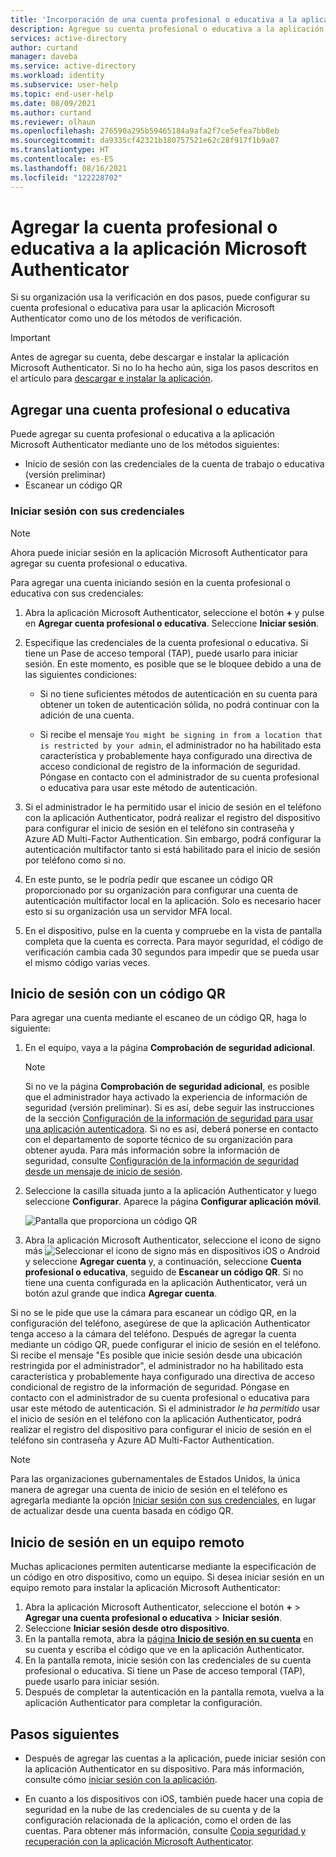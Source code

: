 ```yaml
---
title: 'Incorporación de una cuenta profesional o educativa a la aplicación Microsoft Authenticator: Azure AD'
description: Agregue su cuenta profesional o educativa a la aplicación Microsoft Authenticator para comprobar su identidad al usar la verificación en dos fases.
services: active-directory
author: curtand
manager: daveba
ms.service: active-directory
ms.workload: identity
ms.subservice: user-help
ms.topic: end-user-help
ms.date: 08/09/2021
ms.author: curtand
ms.reviewer: olhaun
ms.openlocfilehash: 276590a295b59465184a9afa2f7ce5efea7bb8eb
ms.sourcegitcommit: da9335cf42321b180757521e62c28f917f1b9a07
ms.translationtype: HT
ms.contentlocale: es-ES
ms.lasthandoff: 08/16/2021
ms.locfileid: "122228702"
---
```

# <a name="add-your-work-or-school-account-to-the-microsoft-authenticator-app"></a>Agregar la cuenta profesional o educativa a la aplicación Microsoft Authenticator

Si su organización usa la verificación en dos pasos, puede configurar su cuenta profesional o educativa para usar la aplicación Microsoft Authenticator como uno de los métodos de verificación.

>[!Important]
>Antes de agregar su cuenta, debe descargar e instalar la aplicación Microsoft Authenticator. Si no lo ha hecho aún, siga los pasos descritos en el artículo para [descargar e instalar la aplicación](user-help-auth-app-download-install.md).

## <a name="add-your-work-or-school-account"></a>Agregar una cuenta profesional o educativa

Puede agregar su cuenta profesional o educativa a la aplicación Microsoft Authenticator mediante uno de los métodos siguientes:

- Inicio de sesión con las credenciales de la cuenta de trabajo o educativa (versión preliminar)
- Escanear un código QR

### <a name="sign-in-with-your-credentials"></a>Iniciar sesión con sus credenciales

>[!Note]
>Ahora puede iniciar sesión en la aplicación Microsoft Authenticator para agregar su cuenta profesional o educativa.

Para agregar una cuenta iniciando sesión en la cuenta profesional o educativa con sus credenciales:

1. Abra la aplicación Microsoft Authenticator, seleccione el botón **+** y pulse en **Agregar cuenta profesional o educativa**. Seleccione **Iniciar sesión**.

1. Especifique las credenciales de la cuenta profesional o educativa. Si tiene un Pase de acceso temporal (TAP), puede usarlo para iniciar sesión. En este momento, es posible que se le bloquee debido a una de las siguientes condiciones:

   - Si no tiene suficientes métodos de autenticación en su cuenta para obtener un token de autenticación sólida, no podrá continuar con la adición de una cuenta.

   - Si recibe el mensaje `You might be signing in from a location that is restricted by your admin`, el administrador no ha habilitado esta característica y probablemente haya configurado una directiva de acceso condicional de registro de la información de seguridad. Póngase en contacto con el administrador de su cuenta profesional o educativa para usar este método de autenticación.

1. Si el administrador le ha permitido usar el inicio de sesión en el teléfono con la aplicación Authenticator, podrá realizar el registro del dispositivo para configurar el inicio de sesión en el teléfono sin contraseña y Azure AD Multi-Factor Authentication. Sin embargo, podrá configurar la autenticación multifactor tanto si está habilitado para el inicio de sesión por teléfono como si no.

1. En este punto, se le podría pedir que escanee un código QR proporcionado por su organización para configurar una cuenta de autenticación multifactor local en la aplicación. Solo es necesario hacer esto si su organización usa un servidor MFA local.

1. En el dispositivo, pulse en la cuenta y compruebe en la vista de pantalla completa que la cuenta es correcta. Para mayor seguridad, el código de verificación cambia cada 30 segundos para impedir que se pueda usar el mismo código varias veces.

## <a name="sign-in-with-a-qr-code"></a>Inicio de sesión con un código QR

Para agregar una cuenta mediante el escaneo de un código QR, haga lo siguiente:

1. En el equipo, vaya a la página **Comprobación de seguridad adicional**.

   >[!Note]
   >Si no ve la página **Comprobación de seguridad adicional**, es posible que el administrador haya activado la experiencia de información de seguridad (versión preliminar). Si es así, debe seguir las instrucciones de la sección [Configuración de la información de seguridad para usar una aplicación autenticadora](security-info-setup-auth-app.md). Si no es así, deberá ponerse en contacto con el departamento de soporte técnico de su organización para obtener ayuda. Para más información sobre la información de seguridad, consulte [Configuración de la información de seguridad desde un mensaje de inicio de sesión](security-info-setup-signin.md).

1. Seleccione la casilla situada junto a la aplicación Authenticator y luego seleccione **Configurar**. Aparece la página **Configurar aplicación móvil**.

   ![Pantalla que proporciona un código QR](./media/user-help-auth-app-add-work-school-account/auth-app-barcode.png)

1. Abra la aplicación Microsoft Authenticator, seleccione el icono de signo más ![Seleccionar el icono de signo más en dispositivos iOS o Android](media/user-help-auth-app-add-work-school-account/plus-icon.png) y seleccione **Agregar cuenta** y, a continuación, seleccione **Cuenta profesional o educativa**, seguido de **Escanear un código QR**.
   Si no tiene una cuenta configurada en la aplicación Authenticator, verá un botón azul grande que indica **Agregar cuenta**.

Si no se le pide que use la cámara para escanear un código QR, en la configuración del teléfono, asegúrese de que la aplicación Authenticator tenga acceso a la cámara del teléfono. Después de agregar la cuenta mediante un código QR, puede configurar el inicio de sesión en el teléfono. Si recibe el mensaje "Es posible que inicie sesión desde una ubicación restringida por el administrador", el administrador no ha habilitado esta característica y probablemente haya configurado una directiva de acceso condicional de registro de la información de seguridad. Póngase en contacto con el administrador de su cuenta profesional o educativa para usar este método de autenticación. Si el administrador *le ha permitido* usar el inicio de sesión en el teléfono con la aplicación Authenticator, podrá realizar el registro del dispositivo para configurar el inicio de sesión en el teléfono sin contraseña y Azure AD Multi-Factor Authentication.

>[!Note]
> Para las organizaciones gubernamentales de Estados Unidos, la única manera de agregar una cuenta de inicio de sesión en el teléfono es agregarla mediante la opción [Iniciar sesión con sus credenciales](#sign-in-with-your-credentials), en lugar de actualizar desde una cuenta basada en código QR.

## <a name="sign-in-on-a-remote-computer"></a>Inicio de sesión en un equipo remoto

Muchas aplicaciones permiten autenticarse mediante la especificación de un código en otro dispositivo, como un equipo. Si desea iniciar sesión en un equipo remoto para instalar la aplicación Microsoft Authenticator:

1. Abra la aplicación Microsoft Authenticator, seleccione el botón **+** &gt; **Agregar una cuenta profesional o educativa** &gt; **Iniciar sesión**.
1. Seleccione **Iniciar sesión desde otro dispositivo**.
1. En la pantalla remota, abra la [página **Inicio de sesión en su cuenta**](https://microsoft.com/devicelogin) en su cuenta y escriba el código que ve en la aplicación Authenticator.
1. En la pantalla remota, inicie sesión con las credenciales de su cuenta profesional o educativa. Si tiene un Pase de acceso temporal (TAP), puede usarlo para iniciar sesión.
1. Después de completar la autenticación en la pantalla remota, vuelva a la aplicación Authenticator para completar la configuración.

 ## <a name="next-steps"></a>Pasos siguientes

- Después de agregar las cuentas a la aplicación, puede iniciar sesión con la aplicación Authenticator en su dispositivo. Para más información, consulte cómo [iniciar sesión con la aplicación](user-help-auth-app-sign-in.md).

- En cuanto a los dispositivos con iOS, también puede hacer una copia de seguridad en la nube de las credenciales de su cuenta y de la configuración relacionada de la aplicación, como el orden de las cuentas. Para obtener más información, consulte [Copia seguridad y recuperación con la aplicación Microsoft Authenticator](user-help-auth-app-backup-recovery.md).
